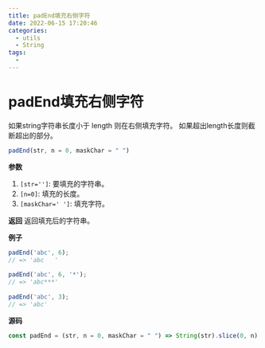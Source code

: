 ```yaml
---
title: padEnd填充右侧字符
date: 2022-06-15 17:20:46
categories: 
  - utils
  - String
tags: 
  - 
---
```

# padEnd填充右侧字符

如果string字符串长度小于 length 则在右侧填充字符。 如果超出length长度则截断超出的部分。

```js
padEnd(str, n = 0, maskChar = " ")
```

**参数**

1. `[str='']`: 要填充的字符串。
2. `[n=0]`: 填充的长度。
3. `[maskChar=' ']`: 填充字符。

**返回**
返回填充后的字符串。

**例子**

```js
padEnd('abc', 6);
// => 'abc   '
 
padEnd('abc', 6, '*');
// => 'abc***'
 
padEnd('abc', 3);
// => 'abc'
```

**源码**

```js
const padEnd = (str, n = 0, maskChar = " ") => String(str).slice(0, n).padEnd(n, maskChar)
```
